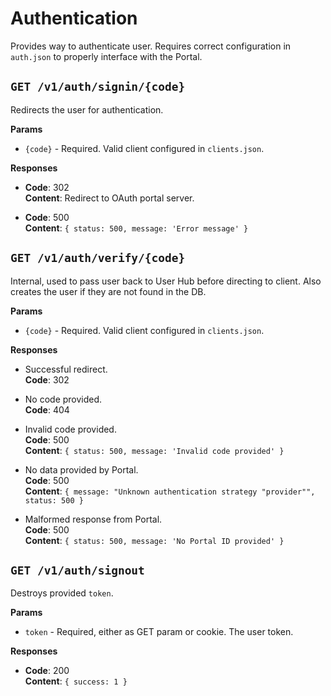 # Authentication
Provides way to authenticate user. Requires correct configuration in `auth.json` to properly interface with the Portal.

## `GET /v1/auth/signin/{code}`
Redirects the user for authentication.

__Params__
* `{code}` - Required. Valid client configured in `clients.json`.

__Responses__

* __Code__: 302<br>
  __Content__: Redirect to OAuth portal server.

* __Code__: 500<br>
  __Content__: `{ status: 500, message: 'Error message' }`

## `GET /v1/auth/verify/{code}`
Internal, used to pass user back to User Hub before directing to client. Also creates the user if they are not found in the DB.

__Params__
* `{code}` - Required. Valid client configured in `clients.json`.

__Responses__

* Successful redirect.<br>
  __Code__: 302

* No code provided.<br>
  __Code__: 404

* Invalid code provided.<br>
  __Code__: 500<br>
  __Content__: `{ status: 500, message: 'Invalid code provided' }`

* No data provided by Portal.<br>
  __Code__: 500<br>
  __Content__: `{ message: "Unknown authentication strategy "provider"", status: 500 }`

* Malformed response from Portal.<br>
  __Code__: 500<br>
  __Content__: `{ status: 500, message: 'No Portal ID provided' }`

## `GET /v1/auth/signout`
Destroys provided `token`.

__Params__
* `token` - Required, either as GET param or cookie. The user token.

__Responses__

* __Code__: 200<br>
  __Content__: `{ success: 1 }`
